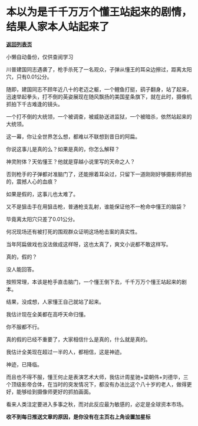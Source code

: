 # 本以为是千千万万个懂王站起来的剧情，结果人家本人站起来了

[**返回列表页**](/gzh/记忆承载3)

小懒自动备份，仅供查阅学习

川普建国同志遇袭了，枪手杀死了一名观众，子弹从懂王的耳朵边擦过，距离太阳穴，只有0.01公分。

随即，建国同志不顾年近八十的老迈之躯，一个鲤鱼打挺，鹞子翻身，站了起来，迅速举起拳头，打不倒的英姿展现在随风飘扬的美国星条旗下，就在此时，摄像机抓拍下千古难逢的镜头。  

一个打不倒的大统领，一个被调查，被威胁送进监狱，一个被暗杀，依然站起来的大统领。  

这一幕，你让全世界怎么想，都难以不联想到昔日的阿扁。  

你说这事儿是真的么？如果是真的，你怎么解释？  

神灵附体？天佑懂王？他就是穿越小说里写的天命之人？

否则枪手的子弹都对准脑门了，还能擦着耳朵过，只留下一道刚刚好够摄影师抓拍的，震撼人心的血痕？  

如果是假的，这事儿也太难了。  

又不是狙击手在用狙击枪，普通枪支乱射，谁能保证他不一枪命中懂王的脑袋？  

毕竟离太阳穴只差了0.01公分。

何况现场还有被打死的围观群众证明这场枪击案的真实性。  

当年阿扁做戏也没法做成这样呀，这也太真了，爽文小说都不敢这样写。  

真的，假的？  

没人能回答。

按照常理，本该是枪手直击脑门，一个懂王倒下去，千千万万个懂王站起来的剧本。

结果，没成想，人家懂王自己就站了起来。

我估计现在全美都在高呼天命归懂。

你不服都不行。

真的假的已经不重要了，大家相信什么是真的，什么就是真的。

我估计全美现在超过一半的人，都相信，这是神迹。

神迹，已降临。

而且也不得不服，懂王何止是表演艺术大师，我估计周星驰+梁朝伟+刘德华，三个顶级影帝合体，在当时的突发情况下，都没有办法比这个八十岁的老人，做得更好，能够给到摄像师更好的抓拍画面。

看来人类注定要进入多事之秋，而对此反应最为敏感的，必定是全球资本市场。

 **收不到每日推送文章的原因，是你没有在主页右上角设置加星标**

